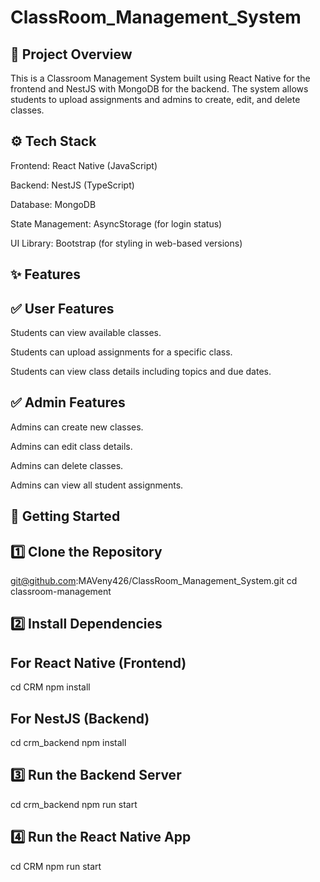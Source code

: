 # ClassRoom_Management_System

📌 Project Overview
-------------------

This is a Classroom Management System built using React Native for the frontend and NestJS with MongoDB for the backend. The system allows students to upload assignments and admins to create, edit, and delete classes.

⚙️ Tech Stack
------------

Frontend: React Native (JavaScript)

Backend: NestJS (TypeScript)

Database: MongoDB

State Management: AsyncStorage (for login status)

UI Library: Bootstrap (for styling in web-based versions)

✨ Features
-----------

✅ User Features
----------------

Students can view available classes.

Students can upload assignments for a specific class.

Students can view class details including topics and due dates.

✅ Admin Features
-----------------

Admins can create new classes.

Admins can edit class details.

Admins can delete classes.

Admins can view all student assignments.

🚀 Getting Started
------------------

1️⃣ Clone the Repository
-----------------------
git@github.com:MAVeny426/ClassRoom_Management_System.git
cd classroom-management

2️⃣ Install Dependencies
-----------------------
For React Native (Frontend)
---------------------------
cd CRM
npm install

For NestJS (Backend)
--------------------
cd crm_backend
npm install

3️⃣ Run the Backend Server
------------------------
cd crm_backend
npm run start

4️⃣ Run the React Native App
--------------------------
cd CRM
npm run start
